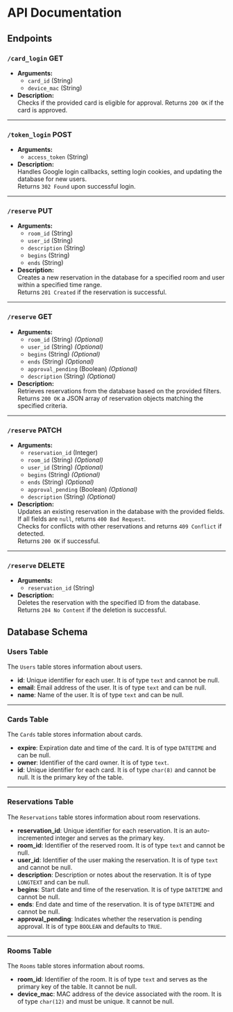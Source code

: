 # API Documentation

## Endpoints

### `/card_login` **GET**

- **Arguments:**
  - `card_id` (String)
  - `device_mac` (String)
- **Description:**  
  Checks if the provided card is eligible for approval. Returns `200 OK` if the card is approved.

---

### `/token_login` **POST**

- **Arguments:**
  - `access_token` (String)
- **Description:**  
  Handles Google login callbacks, setting login cookies, and updating the database for new users.  
  Returns `302 Found` upon successful login.

---

### `/reserve` **PUT**

- **Arguments:**
  - `room_id` (String)
  - `user_id` (String)
  - `description` (String)
  - `begins` (String)
  - `ends` (String)
- **Description:**  
  Creates a new reservation in the database for a specified room and user within a specified time range.  
  Returns `201 Created` if the reservation is successful.

---

### `/reserve` **GET**

- **Arguments:**
  - `room_id` (String) *(Optional)*
  - `user_id` (String) *(Optional)*
  - `begins` (String) *(Optional)*
  - `ends` (String) *(Optional)*
  - `approval_pending` (Boolean) *(Optional)*
  - `description` (String) *(Optional)*
- **Description:**  
  Retrieves reservations from the database based on the provided filters.  
  Returns `200 OK` a JSON array of reservation objects matching the specified criteria.
---

### `/reserve` **PATCH**

- **Arguments:**
  - `reservation_id` (Integer)
  - `room_id` (String) *(Optional)*
  - `user_id` (String) *(Optional)*
  - `begins` (String) *(Optional)*
  - `ends` (String) *(Optional)*
  - `approval_pending` (Boolean) *(Optional)*
  - `description` (String) *(Optional)*
- **Description:**  
  Updates an existing reservation in the database with the provided fields.  
  If all fields are `null`, returns `400 Bad Request`.  
  Checks for conflicts with other reservations and returns `409 Conflict` if detected.  
Returns `200 OK` if successful.

---

### `/reserve` **DELETE**

- **Arguments:**
  - `reservation_id` (String)
- **Description:**  
  Deletes the reservation with the specified ID from the database.  
  Returns `204 No Content` if the deletion is successful.


## Database Schema


### Users Table

The `Users` table stores information about users.

- **id**: Unique identifier for each user. It is of type `text` and cannot be null.
- **email**: Email address of the user. It is of type `text` and can be null.
- **name**: Name of the user. It is of type `text` and can be null.

---

### Cards Table

The `Cards` table stores information about cards.

- **expire**: Expiration date and time of the card. It is of type `DATETIME` and can be null.
- **owner**: Identifier of the card owner. It is of type `text`.
- **id**: Unique identifier for each card. It is of type `char(8)` and cannot be null. It is the primary key of the table.

---

### Reservations Table

The `Reservations` table stores information about room reservations.

- **reservation_id**: Unique identifier for each reservation. It is an auto-incremented integer and serves as the primary key.
- **room_id**: Identifier of the reserved room. It is of type `text` and cannot be null.
- **user_id**: Identifier of the user making the reservation. It is of type `text` and cannot be null.
- **description**: Description or notes about the reservation. It is of type `LONGTEXT` and can be null.
- **begins**: Start date and time of the reservation. It is of type `DATETIME` and cannot be null.
- **ends**: End date and time of the reservation. It is of type `DATETIME` and cannot be null.
- **approval_pending**: Indicates whether the reservation is pending approval. It is of type `BOOLEAN` and defaults to `TRUE`.

---

### Rooms Table

The `Rooms` table stores information about rooms.

- **room_id**: Identifier of the room. It is of type `text` and serves as the primary key of the table. It cannot be null.
- **device_mac**: MAC address of the device associated with the room. It is of type `char(12)` and must be unique. It cannot be null.

